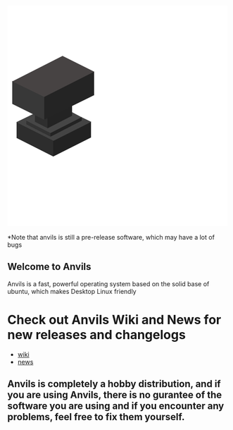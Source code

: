 ![Anvils](https://github.com/iamshivayep/AnvilsProject/blob/gh-pages/LOGO.png)



*Note that anvils is still a pre-release software, which may have a lot of bugs

## Welcome to Anvils
Anvils is a fast, powerful operating system based on the solid base of ubuntu, which makes Desktop Linux friendly 

# Check out Anvils Wiki and News for new releases and changelogs
- [wiki](https://iamshivayep.github.io/AnvilsWiki)
- [news](https://iamshivayep.github.io/AnvilsProject/news)

## Anvils is completely a hobby distribution, and if you are using Anvils, there is no gurantee of the software you are using and if you encounter any problems, feel free to fix them yourself.


